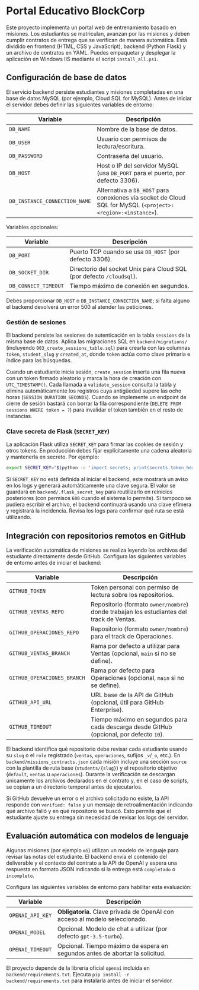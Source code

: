 # Portal Educativo BlockCorp

Este proyecto implementa un portal web de entrenamiento basado en misiones. Los estudiantes se matriculan, avanzan por las misiones y deben cumplir contratos de entrega que se verifican de manera automática. Está dividido en frontend (HTML, CSS y JavaScript), backend (Python Flask) y un archivo de contratos en YAML. Puedes empaquetar y desplegar la aplicación en Windows IIS mediante el script `install_all.ps1`.

## Configuración de base de datos

El servicio backend persiste estudiantes y misiones completadas en una base de datos MySQL (por ejemplo, Cloud SQL for MySQL). Antes de iniciar el servidor debes definir las siguientes variables de entorno:

| Variable | Descripción |
| --- | --- |
| `DB_NAME` | Nombre de la base de datos. |
| `DB_USER` | Usuario con permisos de lectura/escritura. |
| `DB_PASSWORD` | Contraseña del usuario. |
| `DB_HOST` | Host o IP del servidor MySQL (usa `DB_PORT` para el puerto, por defecto 3306). |
| `DB_INSTANCE_CONNECTION_NAME` | Alternativa a `DB_HOST` para conexiones vía socket de Cloud SQL for MySQL (`<project>:<region>:<instance>`). |

Variables opcionales:

| Variable | Descripción |
| --- | --- |
| `DB_PORT` | Puerto TCP cuando se usa `DB_HOST` (por defecto 3306). |
| `DB_SOCKET_DIR` | Directorio del socket Unix para Cloud SQL (por defecto `/cloudsql`). |
| `DB_CONNECT_TIMEOUT` | Tiempo máximo de conexión en segundos. |

Debes proporcionar `DB_HOST` o `DB_INSTANCE_CONNECTION_NAME`; si falta alguno el backend devolverá un error 500 al atender las peticiones.

### Gestión de sesiones

El backend persiste las sesiones de autenticación en la tabla `sessions` de la misma base de datos. Aplica las migraciones SQL en `backend/migrations/` (incluyendo `003_create_sessions_table.sql`) para crearla con las columnas `token`, `student_slug` y `created_at`, donde `token` actúa como clave primaria e índice para las búsquedas.

Cuando un estudiante inicia sesión, `create_session` inserta una fila nueva con un token firmado aleatorio y marca la hora de creación con `UTC_TIMESTAMP()`. Cada llamada a `validate_session` consulta la tabla y elimina automáticamente los registros cuya antigüedad supere las ocho horas (`SESSION_DURATION_SECONDS`). Cuando se implemente un endpoint de cierre de sesión bastará con borrar la fila correspondiente (`DELETE FROM sessions WHERE token = ?`) para invalidar el token también en el resto de instancias.

### Clave secreta de Flask (`SECRET_KEY`)

La aplicación Flask utiliza `SECRET_KEY` para firmar las cookies de sesión y otros tokens. En producción debes fijar explícitamente una cadena aleatoria y mantenerla en secreto. Por ejemplo:

```bash
export SECRET_KEY="$(python -c 'import secrets; print(secrets.token_hex(32))')"
```

Si `SECRET_KEY` no está definida al iniciar el backend, este mostrará un aviso en los logs y generará automáticamente una clave segura. El valor se guardará en `backend/.flask_secret_key` para reutilizarlo en reinicios posteriores (con permisos `600` cuando el sistema lo permite). Si tampoco se pudiera escribir el archivo, el backend continuará usando una clave efímera y registrará la incidencia. Revisa los logs para confirmar qué ruta se está utilizando.

## Integración con repositorios remotos en GitHub

La verificación automática de misiones se realiza leyendo los archivos del estudiante directamente desde GitHub. Configura las siguientes variables de entorno antes de iniciar el backend:

| Variable | Descripción |
| --- | --- |
| `GITHUB_TOKEN` | Token personal con permiso de lectura sobre los repositorios. |
| `GITHUB_VENTAS_REPO` | Repositorio (formato `owner/nombre`) donde trabajan los estudiantes del track de Ventas. |
| `GITHUB_OPERACIONES_REPO` | Repositorio (formato `owner/nombre`) para el track de Operaciones. |
| `GITHUB_VENTAS_BRANCH` | Rama por defecto a utilizar para Ventas (opcional, `main` si no se define). |
| `GITHUB_OPERACIONES_BRANCH` | Rama por defecto para Operaciones (opcional, `main` si no se define). |
| `GITHUB_API_URL` | URL base de la API de GitHub (opcional, útil para GitHub Enterprise). |
| `GITHUB_TIMEOUT` | Tiempo máximo en segundos para cada descarga desde GitHub (opcional, por defecto `10`). |

El backend identifica qué repositorio debe revisar cada estudiante usando su `slug` o el `role` registrado (`ventas`, `operaciones`, sufijos `_v`/`_o`, etc.). En `backend/missions_contracts.json` cada misión incluye una sección `source` con la plantilla de ruta base (`students/{slug}`) y el repositorio objetivo (`default`, `ventas` u `operaciones`). Durante la verificación se descargan únicamente los archivos declarados en el contrato y, en el caso de scripts, se copian a un directorio temporal antes de ejecutarlos.

Si GitHub devuelve un error o el archivo solicitado no existe, la API responde con `verified: false` y un mensaje de retroalimentación indicando qué archivo falló y en qué repositorio se buscó. Esto permite que el estudiante ajuste su entrega sin necesidad de revisar los logs del servidor.

## Evaluación automática con modelos de lenguaje

Algunas misiones (por ejemplo `m5`) utilizan un modelo de lenguaje para revisar las notas del estudiante. El backend envía el contenido del deliverable y el contexto del contrato a la API de OpenAI y espera una respuesta en formato JSON indicando si la entrega está `completado` o `incompleto`.

Configura las siguientes variables de entorno para habilitar esta evaluación:

| Variable | Descripción |
| --- | --- |
| `OPENAI_API_KEY` | **Obligatoria.** Clave privada de OpenAI con acceso al modelo seleccionado. |
| `OPENAI_MODEL` | Opcional. Modelo de chat a utilizar (por defecto `gpt-3.5-turbo`). |
| `OPENAI_TIMEOUT` | Opcional. Tiempo máximo de espera en segundos antes de abortar la solicitud. |

El proyecto depende de la librería oficial `openai` incluida en `backend/requirements.txt`. Ejecuta `pip install -r backend/requirements.txt` para instalarla antes de iniciar el servidor.
